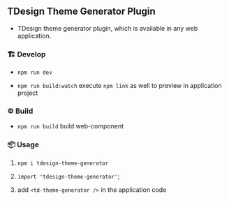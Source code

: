 ## TDesign Theme Generator Plugin

- TDesign theme generator plugin, which is available in any web application.

### 🏗️ Develop

- `npm run dev`

- `npm run build:watch` execute `npm link` as well to preview in application project

### ⚙️ Build

- `npm run build` build web-component

### 📦 Usage

1. `npm i tdesign-theme-generator`

2. `import 'tdesign-theme-generator'`;

3. add `<td-theme-generator />` in the application code

